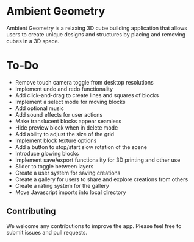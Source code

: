 # Ambient Geometry

Ambient Geometry is a relaxing 3D cube building application that allows users to create unique designs and structures by placing and removing cubes in a 3D space.


# To-Do

* Remove touch camera toggle from desktop resolutions
* Implement undo and redo functionality
* Add click-and-drag to create lines and squares of blocks
* Implement a select mode for moving blocks
* Add optional music
* Add sound effects for user actions
* Make translucent blocks appear seamless
* Hide preview block when in delete mode
* Add ability to adjust the size of the grid
* Implement block texture options
* Add a button to stop/start slow rotation of the scene
* Introduce glowing blocks
* Implement save/export functionality for 3D printing and other use
* Slider to toggle between layers
* Create a user system for saving creations
* Create a gallery for users to share and explore creations from others
* Create a rating system for the gallery
* Move Javascript imports into local directory


## Contributing

We welcome any contributions to improve the app. Please feel free to submit issues and pull requests.

